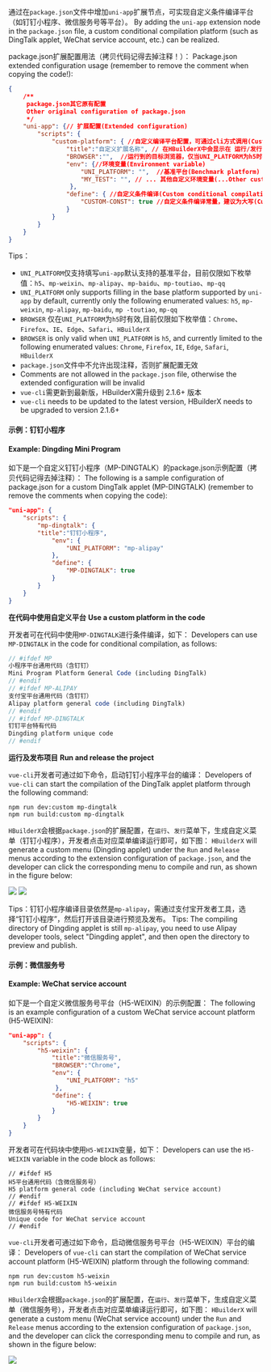 通过在`package.json`文件中增加`uni-app`扩展节点，可实现自定义条件编译平台（如钉钉小程序、微信服务号等平台）。
By adding the `uni-app` extension node in the `package.json` file, a custom conditional compilation platform (such as DingTalk applet, WeChat service account, etc.) can be realized.

package.json扩展配置用法（拷贝代码记得去掉注释！）：
Package.json extended configuration usage (remember to remove the comment when copying the code!):

```json
{
    /**
     package.json其它原有配置 
	 Other original configuration of package.json
     */
    "uni-app": {// 扩展配置(Extended configuration)
        "scripts": {
            "custom-platform": { //自定义编译平台配置，可通过cli方式调用(Customized compilation platform configuration, which can be called through cli)
                "title":"自定义扩展名称", // 在HBuilderX中会显示在 运行/发行 菜单中(It will be displayed in the Run/Release menu in HBuilderX)
                "BROWSER":"",  //运行到的目标浏览器，仅当UNI_PLATFORM为h5时有效(The target browser to run, only valid when UNI_PLATFORM is h5)
                "env": {//环境变量(Environment variable)
                    "UNI_PLATFORM": "",  //基准平台(Benchmark platform)
                    "MY_TEST": "", // ... 其他自定义环境变量(...Other custom environment variables)
                 },
                "define": { //自定义条件编译(Custom conditional compilation)
                    "CUSTOM-CONST": true //自定义条件编译常量，建议为大写(Custom conditional compilation constants, uppercase is recommended)
                }
            }
        }    
    }
}


```

Tips：

- `UNI_PLATFORM`仅支持填写`uni-app`默认支持的基准平台，目前仅限如下枚举值：`h5`、`mp-weixin`、`mp-alipay`、`mp-baidu`、`mp-toutiao`、`mp-qq`
- `UNI_PLATFORM` only supports filling in the base platform supported by `uni-app` by default, currently only the following enumerated values: `h5`, `mp-weixin`, `mp-alipay`, `mp-baidu`, `mp -toutiao`, `mp-qq`
- `BROWSER` 仅在`UNI_PLATFORM`为`h5`时有效,目前仅限如下枚举值：`Chrome`、`Firefox`、`IE`、`Edge`、`Safari`、`HBuilderX`
- `BROWSER` is only valid when `UNI_PLATFORM` is `h5`, and currently limited to the following enumerated values: `Chrome`, `Firefox`, `IE`, `Edge`, `Safari`, `HBuilderX`
- `package.json`文件中不允许出现注释，否则扩展配置无效
- Comments are not allowed in the `package.json` file, otherwise the extended configuration will be invalid
- `vue-cli`需更新到最新版，HBuilderX需升级到 2.1.6+ 版本
- `vue-cli` needs to be updated to the latest version, HBuilderX needs to be upgraded to version 2.1.6+

#### 示例：钉钉小程序
#### Example: Dingding Mini Program

如下是一个自定义钉钉小程序（MP-DINGTALK）的package.json示例配置（拷贝代码记得去掉注释）：
The following is a sample configuration of package.json for a custom DingTalk applet (MP-DINGTALK) (remember to remove the comments when copying the code):

```json
"uni-app": {
	"scripts": {
		"mp-dingtalk": { 
		"title":"钉钉小程序", 
			"env": { 
				"UNI_PLATFORM": "mp-alipay" 
			},
			"define": { 
				"MP-DINGTALK": true 
			}
		}
	}
}
```

**在代码中使用自定义平台**
**Use a custom platform in the code**

开发者可在代码中使用`MP-DINGTALK`进行条件编译，如下：
Developers can use `MP-DINGTALK` in the code for conditional compilation, as follows:
```javascript
// #ifdef MP
小程序平台通用代码（含钉钉）
Mini Program Platform General Code (including DingTalk)
// #endif
// #ifdef MP-ALIPAY
支付宝平台通用代码（含钉钉）
Alipay platform general code (including DingTalk)
// #endif
// #ifdef MP-DINGTALK
钉钉平台特有代码
Dingding platform unique code
// #endif
```

**运行及发布项目**
**Run and release the project**

`vue-cli`开发者可通过如下命令，启动钉钉小程序平台的编译：
Developers of `vue-cli` can start the compilation of the DingTalk applet platform through the following command:
```
npm run dev:custom mp-dingtalk 
npm run build:custom mp-dingtalk
```

`HBuilderX`会根据`package.json`的扩展配置，在`运行`、`发行`菜单下，生成自定义菜单（钉钉小程序），开发者点击对应菜单编译运行即可，如下图：
`HBuilderX` will generate a custom menu (Dingding applet) under the `Run` and `Release` menus according to the extension configuration of `package.json`, and the developer can click the corresponding menu to compile and run, as shown in the figure below:

![](https://img.cdn.aliyun.dcloud.net.cn/guide/uniapp/package-dingding.png)
![](https://img.cdn.aliyun.dcloud.net.cn/guide/uniapp/package-dingding.png)

Tips：钉钉小程序编译目录依然是`mp-alipay`，需通过支付宝开发者工具，选择“钉钉小程序”，然后打开该目录进行预览及发布。
Tips: The compiling directory of Dingding applet is still `mp-alipay`, you need to use Alipay developer tools, select "Dingding applet", and then open the directory to preview and publish.

#### 示例：微信服务号
#### Example: WeChat service account

如下是一个自定义微信服务号平台（H5-WEIXIN）的示例配置：
The following is an example configuration of a custom WeChat service account platform (H5-WEIXIN):
 
```json
"uni-app": {
    "scripts": {
        "h5-weixin": { 
            "title":"微信服务号",
            "BROWSER":"Chrome",  
            "env": {
                "UNI_PLATFORM": "h5"  
             },
            "define": { 
                "H5-WEIXIN": true 
            }
        }
    }    
}
```

开发者可在代码块中使用`H5-WEIXIN`变量，如下：
Developers can use the `H5-WEIXIN` variable in the code block as follows:

```
// #ifdef H5
H5平台通用代码（含微信服务号）
H5 platform general code (including WeChat service account)
// #endif
// #ifdef H5-WEIXIN
微信服务号特有代码
Unique code for WeChat service account
// #endif
```

`vue-cli`开发者可通过如下命令，启动微信服务号平台（H5-WEIXIN）平台的编译：
Developers of `vue-cli` can start the compilation of WeChat service account platform (H5-WEIXIN) platform through the following command:
```
npm run dev:custom h5-weixin 
npm run build:custom h5-weixin
```

`HBuilderX`会根据`package.json`的扩展配置，在`运行`、`发行`菜单下，生成自定义菜单（微信服务号），开发者点击对应菜单编译运行即可，如下图：
`HBuilderX` will generate a custom menu (WeChat service account) under the `Run` and `Release` menus according to the extension configuration of `package.json`, and the developer can click the corresponding menu to compile and run, as shown in the figure below:

![](https://img.cdn.aliyun.dcloud.net.cn/guide/uniapp/package-h5-weixin.png)
